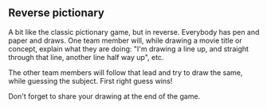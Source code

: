 
## Reverse pictionary

A bit like the classic pictionary game, but in reverse. Everybody has pen and paper and draws. One team member will, while drawing a movie title or concept, explain what they are doing: "I'm drawing a line up, and straight through that line, another line half way up", etc.

The other team members will follow that lead and try to draw the same, while guessing the subject. First right guess wins!

Don't forget to share your drawing at the end of the game.
